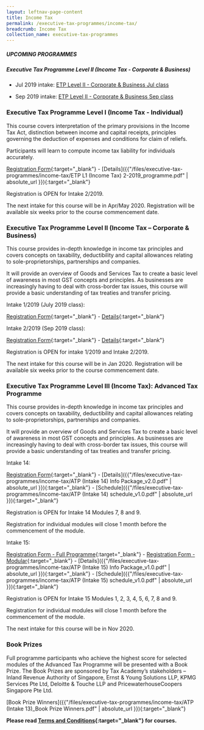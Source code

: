 ```yaml
---
layout: leftnav-page-content
title: Income Tax
permalink: /executive-tax-programmes/income-tax/
breadcrumb: Income Tax
collection_name: executive-tax-programmes
---
```


##### **UPCOMING PROGRAMMES**
##### **Executive Tax Programme Level II (Income Tax - Corporate & Business)**
* Jul 2019 intake: [ETP Level II - Corporate & Business Jul class](/executive-tax-programmes/income-tax/#etp2jul-ta-id)

* Sep 2019 intake: [ETP Level II - Corporate & Business Sep class](/executive-tax-programmes/income-tax/#etp2sep-ta-id)


<a id="etp1oct-ta-id"></a>
### **Executive Tax Programme Level I (Income Tax - Individual)**

This course covers interpretation of the primary provisions in the Income Tax Act, distinction between income and capital receipts, principles governing the deduction of expenses and conditions for claim of reliefs.

Participants will learn to compute income tax liability for individuals accurately.

[Registration Form](https://docs.google.com/forms/d/e/1FAIpQLScccIX23UDQywGyRXzJOZO5G4lnaUAyiO8-dVasrionHHanKg/closedform){:target="_blank"} - [Details]({{"/files/executive-tax-programmes/income-tax/ETP L1 (Income Tax) 2-2019_programme.pdf" | absolute_url }}){:target="_blank"}

Registration is OPEN for Intake 2/2019.

The next intake for this course will be in Apr/May 2020. Registration will be available six weeks prior to the course commencement date.

<a id="etp2jul-ta-id"></a>
### **Executive Tax Programme Level II (Income Tax – Corporate & Business)**

This course provides in-depth knowledge in income tax principles and covers concepts on taxability, deductibility and capital allowances relating to sole-proprietorships, partnerships and companies.

It will provide an overview of Goods and Services Tax to create a basic level of awareness in most GST concepts and principles. As businesses are increasingly having to deal with cross-border tax issues, this course will provide a basic understanding of tax treaties and transfer pricing.

Intake 1/2019 (July 2019 class):

[Registration Form](https://docs.google.com/forms/d/1zT8Smm-AiTexXgN1C9pwdLdBMN-QXnPpt_vUc2qDE8U/edit){:target="_blank"} - [Details](/files/executive-tax-programmes/income-tax/L2IT12019.pdf){:target="_blank"}

<a id="etp2sep-ta-id"></a>
Intake 2/2019 (Sep 2019 class):

[Registration Form](https://docs.google.com/forms/d/1gdl5pmB2STT7BJc-WkEHhm1cgu-NMF4Sqv3Pf6B8lZg/edit){:target="_blank"} - [Details](/files/executive-tax-programmes/income-tax/L2IT22019.pdf){:target="_blank"}

Registration is OPEN for intake 1/2019 and Intake 2/2019.

The next intake for this course will be in Jan 2020. Registration will be available six weeks prior to the course commencement date.

<a id="atp-ta-id"></a>
### **Executive Tax Programme Level III (Income Tax): Advanced Tax Programme**

This course provides in-depth knowledge in income tax principles and covers concepts on taxability, deductibility and capital allowances relating to sole-proprietorships, partnerships and companies.

It will provide an overview of Goods and Services Tax to create a basic level of awareness in most GST concepts and principles. As businesses are increasingly having to deal with cross-border tax issues, this course will provide a basic understanding of tax treaties and transfer pricing.

Intake 14:

[Registration Form](https://docs.google.com/forms/d/e/1FAIpQLSd-tMEO_Sg1jWNLojF8Advggb7nn1pqMgTok-70Aa0gfSOuoQ/viewform){:target="_blank"} - [Details]({{"/files/executive-tax-programmes/income-tax/ATP (Intake 14) Info Package_v2.0.pdf" | absolute_url }}){:target="_blank"} - [Schedule]({{"/files/executive-tax-programmes/income-tax/ATP (Intake 14) schedule_v1.0.pdf" | absolute_url }}){:target="_blank"}

Registration is OPEN for Intake 14 Modules 7, 8 and 9.

Registration for individual modules will close 1 month before the commencement of the module.

Intake 15:

[Registration Form - Full Programme](https://docs.google.com/forms/d/e/1FAIpQLScRP7x9RBp4qoBHNk7PVM3Wa5TB42h1za4eVx2-_Gy6tHBPBw/viewform?usp=sf_link){:target="_blank"} - [Registration Form - Modular](https://docs.google.com/forms/d/e/1FAIpQLSfQ-AN_WbDiPAhSlZ7e6hBUao-1czqZP98timL3Kk5uR83hzQ/viewform?usp=sf_link){:target="_blank"} - [Details]({{"/files/executive-tax-programmes/income-tax/ATP (Intake 15) Info Package_v1.0.pdf" | absolute_url }}){:target="_blank"} - [Schedule]({{"/files/executive-tax-programmes/income-tax/ATP (Intake 15) schedule_v1.0.pdf" | absolute_url }}){:target="_blank"}

Registration is OPEN for Intake 15 Modules 1, 2, 3, 4, 5, 6, 7, 8 and 9.

Registration for individual modules will close 1 month before the commencement of the module.

The next intake for this course will be in Nov 2020.

### **Book Prizes**

Full programme participants who achieve the highest score for selected modules of the Advanced Tax Programme will be presented with a Book Prize. The Book Prizes are sponsored by Tax Academy’s stakeholders – Inland Revenue Authority of Singapore, Ernst & Young Solutions LLP, KPMG Services Pte Ltd, Deloitte & Touche LLP and PricewaterhouseCoopers Singapore Pte Ltd.

[Book Prize Winners]({{"/files/executive-tax-programmes/income-tax/ATP (Intake 13)_Book Prize Winners.pdf" | absolute_url }}){:target="_blank"}

**Please read [Terms and Conditions](https://production-iras-tax-academy.netlify.com/executive-tax-programmes/terms-and-conditions/){:target="_blank"} for courses.**
